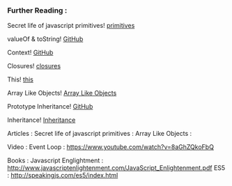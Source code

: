 ### Further Reading :

Secret life of javascript primitives!
[primitives](https://javascriptweblog.wordpress.com/2010/09/27/the-secret-life-of-javascript-primitives/)

valueOf & toString!
[GitHub](https://javascriptweblog.wordpress.com/2010/05/03/the-value-of-valueof/)

Context!
[GitHub](http://davidshariff.com/blog/what-is-the-execution-context-in-javascript/)

Closures!
[closures](http://davidshariff.com/blog/javascript-scope-chain-and-closures/)

This!
[this](http://davidshariff.com/blog/javascript-this-keyword/)

Array Like Objects!
[Array Like Objects](http://www.nfriedly.com/techblog/2009/06/advanced-javascript-objects-arrays-and-array-like-objects/)

Prototype Inheritance!
[GitHub](http://www.2ality.com/2010/12/javascripts-prototypal-inheritance.html)

Inheritance!
[Inheritance](http://www.2ality.com/2011/03/lightweight-javascript-inheritance-apis.html)


Articles :
Secret life of javascript primitives : 
Array Like Objects : 






Video :
Event Loop : https://www.youtube.com/watch?v=8aGhZQkoFbQ

Books :
Javascript Englightment : http://www.javascriptenlightenment.com/JavaScript_Enlightenment.pdf
ES5 : http://speakingjs.com/es5/index.html
